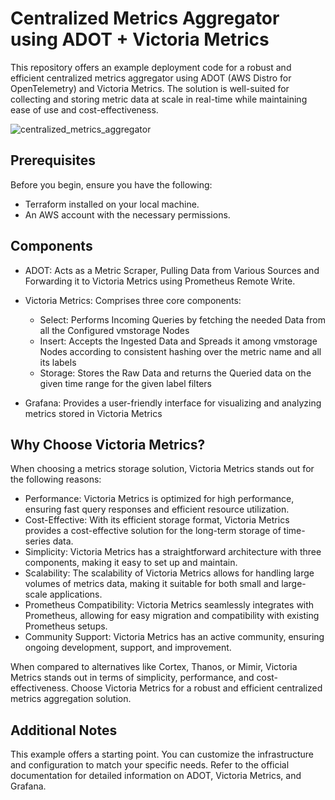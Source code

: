 # Centralized Metrics Aggregator using ADOT + Victoria Metrics

This repository offers an example deployment code for a robust and efficient centralized metrics aggregator using ADOT (AWS Distro for OpenTelemetry) and Victoria Metrics. The solution is well-suited for collecting and storing metric data at scale in real-time while maintaining ease of use and cost-effectiveness.

![centralized_metrics_aggregator](https://github.com/mdnfr0211/eks-metrics-observability/assets/55761300/467ada65-da7d-48c3-a5cb-00fc74cb1cd5)

## Prerequisites
Before you begin, ensure you have the following:

- Terraform installed on your local machine.
- An AWS account with the necessary permissions.

## Components

- ADOT: Acts as a Metric Scraper, Pulling Data from Various Sources and Forwarding it to Victoria Metrics using Prometheus Remote Write.
    
- Victoria Metrics: Comprises three core components:
  - Select: Performs Incoming Queries by fetching the needed Data from all the Configured vmstorage Nodes
  - Insert: Accepts the Ingested Data and Spreads it among vmstorage Nodes according to consistent hashing over the metric name and all its labels
  - Storage: Stores the Raw Data and returns the Queried data on the given time range for the given label filters
  
- Grafana: Provides a user-friendly interface for visualizing and analyzing metrics stored in Victoria Metrics

## Why Choose Victoria Metrics?

When choosing a metrics storage solution, Victoria Metrics stands out for the following reasons:

- Performance: Victoria Metrics is optimized for high performance, ensuring fast query responses and efficient resource utilization.
- Cost-Effective: With its efficient storage format, Victoria Metrics provides a cost-effective solution for the long-term storage of time-series data.
- Simplicity: Victoria Metrics has a straightforward architecture with three components, making it easy to set up and maintain.
- Scalability: The scalability of Victoria Metrics allows for handling large volumes of metrics data, making it suitable for both small and large-scale applications.
- Prometheus Compatibility: Victoria Metrics seamlessly integrates with Prometheus, allowing for easy migration and compatibility with existing Prometheus setups.
- Community Support: Victoria Metrics has an active community, ensuring ongoing development, support, and improvement.

When compared to alternatives like Cortex, Thanos, or Mimir, Victoria Metrics stands out in terms of simplicity, performance, and cost-effectiveness. Choose Victoria Metrics for a robust and efficient centralized metrics aggregation solution.

## Additional Notes

This example offers a starting point. You can customize the infrastructure and configuration to match your specific needs.
Refer to the official documentation for detailed information on ADOT, Victoria Metrics, and Grafana.
